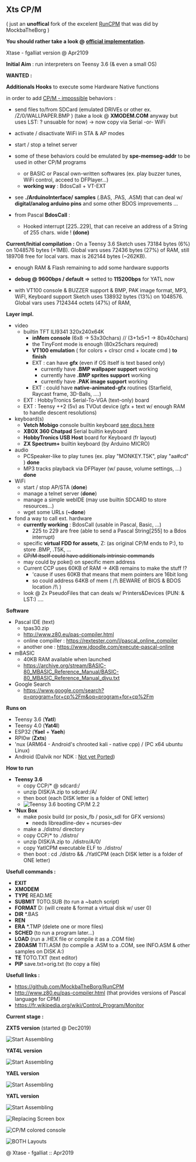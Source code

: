 ## Xts CP/M



( just an **unoffical** fork of the excelent [RunCPM](https://github.com/MockbaTheBorg/RunCPM) that was did by MockbaTheBorg )

**You should rather take a look @ [official implementation](https://github.com/MockbaTheBorg/RunCPM).** 



Xtase - fgalliat version @ Apr2109



**Initial Aim** : run interpreters on Teensy 3.6 (& even a small OS)



**WANTED :**

  **Additionals Hooks** to execute some Hardware Native functions

  in order to add <u>CP/M - impossible</u> behaviors : 

- send files to/from SDCard (emulated DRIVEs or other ex. /Z/0/WALLPAPER.BMP ) (take a look @ **XMODEM.COM** anyway but uses LST: ? unsuable for now) -> now copy via Serial -or- WiFi

- activate / disactivate WiFi in STA & AP modes

- start / stop a telnet server

- some of these behaviors could be emulated by **spe-memseg-addr** to be used in other CP/M programs

  - or BASIC or Pascal own-written softwares (ex. play buzzer tunes, WiFi control, acceed to DFPlayer...)
  - **working way** : BdosCall + VT-EXT

- see **./ArduinoInterface/** **samples** (.BAS, .PAS, .ASM) that can deal w/ **digital/analog arduino pins** and some other BDOS improvements ...

- from Pascal **BdosCall** :
  - Hooked interrupt [225..229], that can receive an address of a String of 255 chars. wide ! **(done)**

    

**Current/Initial compilation :**
  On a Teensy 3.6
  Sketch uses 73184 bytes (6%) on 1048576 bytes (+1MB).
  Global vars uses 72436 bytes (27%) of RAM, still 189708 free for local vars. max is 262144 bytes (~262KB).

  - enough RAM & Flash remaining to add some hardware supports 

  - **debug @ 9600bps / default** => setted to **115200bps** for YATL now

  - with VT100 console & BUZZER support & BMP, PAK image format, MP3, WiFI, Keyboard support
    Sketch uses 138932 bytes (13%) on 1048576.
    Global vars uses 7124344 octets (47%) of RAM,




**Layer impl.**

- video
  - builtin TFT ILI9341 320x240x64K
    - **inMem console** (6x8 -> 53x30chars) // (3+1x5+1 -> 80x40chars)
    - the TinyFont mode is enough (80x25chars required)
    - **VT100 emulation** ( for colors + clrscr cmd + locate cmd ) **to finish**
    - EXT : can have **gfx** (even if OS itself is text based only)
      - currently have **.BMP wallpaper support** working
      - currently have **.BMP sprites support** working
      - currently have **.PAK image support** working
    - EXT : could have **native-animated-gfx** routines (Starfield, Raycast frame, 3D-Balls, ....) 
  - EXT : HobbyTronics Serial-To-VGA (text-only) board
  - EXT : Teensy ++2 (5v) as TVOut device (gfx + text w/ enough RAM to handle descent resolutions)
- keyboard(s)
  - **Vetch Mobigo** console builtin keyboard [see docs here](./Mobigo/README.md)
  - **XBOX 360 Chatpad** Serial builtin keyboard
  - **HobbyTronics USB Host** board for Keyboard (fr layout)
  - **ZX Spectrum+** builtin keyboard (by Arduino MICRO)
- audio
  - PCSpeaker-like to play tunes (ex. play "MONKEY.T5K", play "aa#cd" ) **done**
  - MP3 tracks playback via DFPlayer (w/ pause, volume settings, ...) **done**
- WiFi
  - start / stop AP/STA (**done**)
  - manage a telnet server (**done**)
  - manage a simple webIDE (may use builtin SDCARD to store resources...)
  - wget some URLs (**~done**)
- fond a way to call ext. hardware
  - **currently working** : BdosCall (usable in Pascal, Basic, ...)
    - 225 to 229 are free (able to send a Pascal String[255] to a Bdos interrupt)
  - specific **virtual FDD for assets**, Z: (as original CP/M ends to P:), to store .BMP, .T5K, ...
  - ~~CP/M itself could have additionals intrinsic commands~~ 
  - may could by poke() on specific mem address
  - Current CCP uses 60KB of RAM -> 4KB remains to make the stuff !?
    - 'cause if uses 60KB that means that mem pointers are 16bit long
    - so could address 64KB of mem ( /!\\ BEWARE of BIOS & BDOS location /!\\ )
  - look @ 2x PseudoFiles that can deals w/ Printers&Devices (PUN: & LST:) ....



**Software**

- Pascal IDE (text)
  - tpas30.zip
  - http://www.z80.eu/pas-compiler.html
  - online compiller : https://rextester.com/l/pascal_online_compiler
  - another one : https://www.jdoodle.com/execute-pascal-online
- mBASIC
  - 40KB RAM available when launched
  - https://archive.org/stream/BASIC-80_MBASIC_Reference_Manual/BASIC-80_MBASIC_Reference_Manual_djvu.txt
- Google Search
  - https://www.google.com/search?q=program+for+cp%2Fm&oq=program+for+cp%2Fm



**Runs on**

  - Teensy 3.6 (**Yatl**)
  - Teensy 4.0 (**Yat4l**)
  - ESP32 (**Yael** + **Yaeh**)
  - RPI0w (**Zxts**)
  - 'nux (ARM64 - Android's chrooted kali - native cpp) / (PC x64 ubuntu Linux)
  - Android (Dalvik nor NDK : <u>Not yet Ported</u>)



**How to run**

 - **Teensy 3.6**
   - copy CCP/* @ sdcard:/
   - unzip DISK/A.zip to sdcard:/A/
   - then boot (each DISK letter is a folder of ONE letter)
   - ![Teensy 3.6 booting CP/M 2.2](./pictures/yatlCPM_1_mini.jpg)
  - **'Nux Box**
      - make posix build (or posix_fb / posix_sdl for GFX versions)
        - needs libreadline-dev + ncurses-dev
      - make a ./distro/ directory
       - copy CCP/* to ./distro/
       - unzip DISK/A.zip to ./distro/A/0/
       - copy YatlCPM executable ELF to ./distro/
       - then boot : cd ./distro && ./YatlCPM (each DISK letter is a folder of ONE letter)



**Usefull commands :**

- **EXIT**
- **XMODEM**
- **TYPE** READ.ME
- **SUBMIT** TOTO.SUB (to run a ~batch script)
- **FORMAT** D: (will create & format a virtual disk w/ user 0)
- **DIR** *.BAS
- **REN**
- **ERA** *.TMP (delete one or more files)
- **SCHED** (to run a program later...)
- **LOAD** (run a .HEX file or compile it as a .COM file)
- **Z80ASM** TITI.ASM (to compile a .ASM to a .COM, see INFO.ASM & other samples on DISK A:)
- **TE** TOTO.TXT (text editor)
- **PIP** save.txt=orig.txt (to copy a file)



**Usefull links :**

- https://github.com/MockbaTheBorg/RunCPM
- http://www.z80.eu/pas-compiler.html (that provides versions of Pascal language for CPM)
- https://fr.wikipedia.org/wiki/Control_Program/Monitor



**Current stage :**

**ZXTS version** (started @ Dec2019)

![Start Assembling](./pictures/zxs.jpg)

**YAT4L version**

![Start Assembling](./pictures/yat4l.jpg)

**YAEL version**

![Start Assembling](./pictures/yael.jpg)

**YATL version**

![Start Assembling](./pictures/yatlAssemblingRunning_mini.jpg)

![Replacing Screen box](./pictures/yatlShiftEnclosure2.jpg)

![CP/M colored console](./pictures/yatlCPM_colored_1_mini.jpg)

![BOTH Layouts](./pictures/yatlBothLayouts_1_mini.jpg)


@ Xtase - fgalliat :: Apr2019
